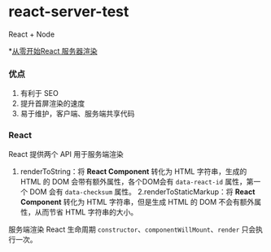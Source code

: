 # react-server-test
React + Node

*[从零开始React 服务器渲染](http://www.alloyteam.com/2017/01/react-from-scratch-server-render/#prettyPhoto)

### 优点
1. 有利于 SEO
2. 提升首屏渲染的速度
3. 易于维护，客户端、服务端共享代码

### React

React 提供两个 API 用于服务端渲染
1. renderToString：将 **React Component** 转化为 HTML 字符串，生成的 HTML 的 DOM 会带有额外属性，各个DOM会有 `data-react-id` 属性，第一个 DOM 会有 `data-checksum` 属性。
2.renderToStaticMarkup：将 **React Component** 转化为 HTML 字符串，但是生成 HTML 的 DOM 不会有额外属性，从而节省 HTML 字符串的大小。

服务端渲染 React 生命周期 `constructor`、`componentWillMount`、`render` 只会执行一次。
